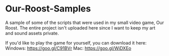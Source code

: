# Our-Roost-Samples
A sample of some of the scripts that were used in my small video game, Our Roost. The entire project isn't uploaded here since I want to keep my art and sound assets private.

If you'd like to play the game for yourself, you can download it here:
Windows: https://goo.gl/C91BVr
Mac: https://goo.gl/WiDXEo
